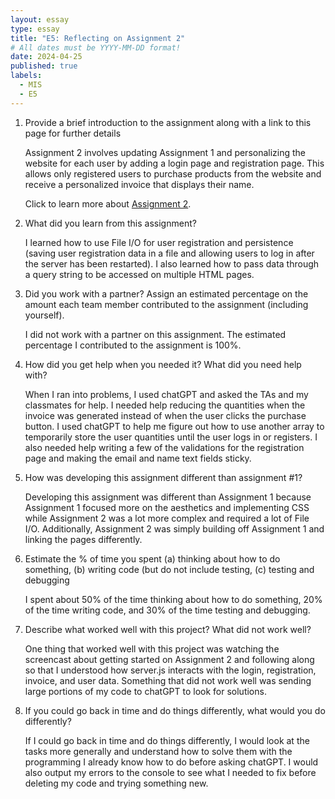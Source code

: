 ```yaml
---
layout: essay
type: essay
title: "E5: Reflecting on Assignment 2"
# All dates must be YYYY-MM-DD format!
date: 2024-04-25
published: true
labels:
  - MIS
  - E5
---
```

1. Provide a brief introduction to the assignment along with a link to this page for further details

   Assignment 2 involves updating Assignment 1 and personalizing the website for each user by adding a login page and registration page. This allows only registered   users to purchase products from the website and receive a personalized invoice that displays their name.

   Click to learn more about <a href="https://dport96.github.io/ITM352/morea/150.Assignment2/experience-Assignment2.html">Assignment 2</a>.
   
3. What did you learn from this assignment?

   I learned how to use File I/O for user registration and persistence (saving user registration data in a file and allowing users to log in after the server has been restarted). I also learned how to pass data through a query string to be accessed on multiple HTML pages. 
   
5. Did you work with a partner? Assign an estimated percentage on the amount each team member contributed to the assignment (including yourself).

   I did not work with a partner on this assignment. The estimated percentage I contributed to the assignment is 100%.
   
7. How did you get help when you needed it? What did you need help with?

    When I ran into problems, I used chatGPT and asked the TAs and my classmates for help. I needed help reducing the quantities when the invoice was generated instead of when the user clicks the purchase button. I used chatGPT to help me figure out how to use another array to temporarily store the user quantities until the user logs in or registers. I also needed help writing a few of the validations for the registration page and making the email and name text fields sticky.
   
9. How was developing this assignment different than assignment #1?

    Developing this assignment was different than Assignment 1 because Assignment 1 focused more on the aesthetics and implementing CSS while Assignment 2 was a lot more complex and required a lot of File I/O. Additionally, Assignment 2 was simply building off Assignment 1 and linking the pages differently. 
    
11. Estimate the % of time you spent (a) thinking about how to do something, (b) writing code (but do not include testing, (c) testing and debugging

    I spent about 50% of the time thinking about how to do something, 20% of the time writing code, and 30% of the time testing and debugging. 
    
13. Describe what worked well with this project? What did not work well?

    One thing that worked well with this project was watching the screencast about getting started on Assignment 2 and following along so that I understood how server.js interacts with the login, registration, invoice, and user data. Something that did not work well was sending large portions of my code to chatGPT to look for solutions.

14. If you could go back in time and do things differently, what would you do differently?

    If I could go back in time and do things differently, I would look at the tasks more generally and understand how to solve them with the programming I already know how to do before asking chatGPT. I would also output my errors to the console to see what I needed to fix before deleting my code and trying something new. 
